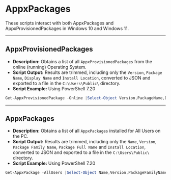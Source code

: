# AppxPackages
These scripts interact with both AppxPackages and AppxProvisionedPackages in Windows 10 and Windows 11.

---
## AppxProvisionedPackages
- **Description:** Obtains a list of all `AppxProvisionedPackages` from the online (running) Operating System.
- **Script Output:** Results are trimmed, including only the `Version`, `Package Name`, `Display Name` and `Install Location`, converted to JSON and exported to a file in the `C:\Users\Public\` directory.
- **Script Example:** Using PowerShell 7.20

```powershell
Get-AppxProvisionedPackage -Online |Select-Object Version,PackageName,DisplayName,InstallLocation -ExcludeProperty "CIM*" |ConvertTo-Json -EnumsAsStrings |Out-File -FilePath "C:\Users\Public\SystemAppxProvisionedPackageList.json"
```
---
## AppxPackages
- **Description:** Obtains a list of all `AppxPackages` installed for All Users on the PC.
- **Script Output:** Results are trimmed, including only the `Name`, `Version`, `Package Family Name`, `Package Full Name` and `Install Location`, converted to JSON and exported to a file in the `C:\Users\Public\` directory.
- **Script Example:** Using PowerShell 7.20

```powershell
Get-AppxPackage -AllUsers |Select-Object Name,Version,PackageFamilyName,PackageFullName,InstallLocation -ExcludeProperty "CIM*" |ConvertTo-Json -EnumsAsStrings |Out-File -FilePath "C:\Users\Public\SystemAppxPackageList.json"
```

